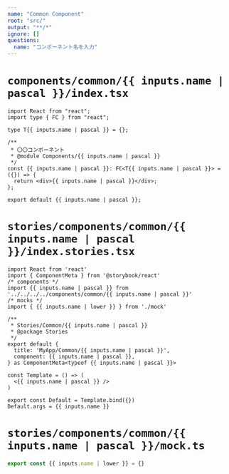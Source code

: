 ```yaml
---
name: "Common Component"
root: "src/"
output: "**/*"
ignore: []
questions:
  name: "コンポーネント名を入力"
---
```


# `components/common/{{ inputs.name | pascal }}/index.tsx`

```tsx
import React from "react";
import type { FC } from "react";

type T{{ inputs.name | pascal }} = {};

/**
 * 〇〇コンポーネント
 * @module Components/{{ inputs.name | pascal }}
 */
const {{ inputs.name | pascal }}: FC<T{{ inputs.name | pascal }}> = ({}) => {
  return <div>{{ inputs.name | pascal }}</div>;
};

export default {{ inputs.name | pascal }};
```

# `stories/components/common/{{ inputs.name | pascal }}/index.stories.tsx`

```tsx
import React from 'react'
import { ComponentMeta } from '@storybook/react'
/* components */
import {{ inputs.name | pascal }} from '../../../../components/common/{{ inputs.name | pascal }}'
/* mocks */
import { {{ inputs.name | lower }} } from './mock'

/**
 * Stories/Common/{{ inputs.name | pascal }}
 * @package Stories
 */
export default {
  title: 'MyApp/Common/{{ inputs.name | pascal }}',
  component: {{ inputs.name | pascal }},
} as ComponentMeta<typeof {{ inputs.name | pascal }}>

const Template = () => (
  <{{ inputs.name | pascal }} />
)

export const Default = Template.bind({})
Default.args = {{ inputs.name }}
```

# `stories/components/common/{{ inputs.name | pascal }}/mock.ts`

```ts
export const {{ inputs.name | lower }} = {}
```

